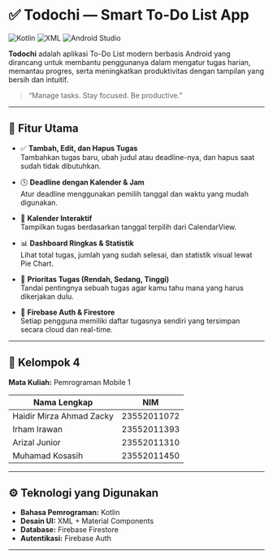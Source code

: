 # ✅ Todochi — Smart To-Do List App

![Kotlin](https://img.shields.io/badge/Kotlin-7F52FF?style=for-the-badge&logo=kotlin&logoColor=white)
![XML](https://img.shields.io/badge/XML-E44D26?style=for-the-badge&logo=html5&logoColor=white)
![Android Studio](https://img.shields.io/badge/Android%20Studio-3DDC84?style=for-the-badge&logo=android-studio&logoColor=white)

**Todochi** adalah aplikasi To-Do List modern berbasis Android yang dirancang untuk membantu penggunanya dalam mengatur tugas harian, memantau progres, serta meningkatkan produktivitas dengan tampilan yang bersih dan intuitif.

> “Manage tasks. Stay focused. Be productive.”

---

## 📱 Fitur Utama

- ✅ **Tambah, Edit, dan Hapus Tugas**  
  Tambahkan tugas baru, ubah judul atau deadline-nya, dan hapus saat sudah tidak dibutuhkan.

- 🕓 **Deadline dengan Kalender & Jam**  
  Atur deadline menggunakan pemilih tanggal dan waktu yang mudah digunakan.

- 📅 **Kalender Interaktif**  
  Tampilkan tugas berdasarkan tanggal terpilih dari CalendarView.

- 📊 **Dashboard Ringkas & Statistik**  
  Lihat total tugas, jumlah yang sudah selesai, dan statistik visual lewat Pie Chart.

- 📌 **Prioritas Tugas (Rendah, Sedang, Tinggi)**  
  Tandai pentingnya sebuah tugas agar kamu tahu mana yang harus dikerjakan dulu.

- 🔐 **Firebase Auth & Firestore**  
  Setiap pengguna memiliki daftar tugasnya sendiri yang tersimpan secara cloud dan real-time.

---

## 👥 Kelompok 4 
**Mata Kuliah:** Pemrograman Mobile 1

| Nama Lengkap              | NIM           |
|---------------------------|---------------|
| Haidir Mirza Ahmad Zacky | 23552011072   |
| Irham Irawan             | 23552011393   |
| Arizal Junior            | 23552011310   |
| Muhamad Kosasih          | 23552011450   |

---

## ⚙️ Teknologi yang Digunakan

- **Bahasa Pemrograman:** Kotlin  
- **Desain UI:** XML + Material Components  
- **Database:** Firebase Firestore  
- **Autentikasi:** Firebase Auth  

---
